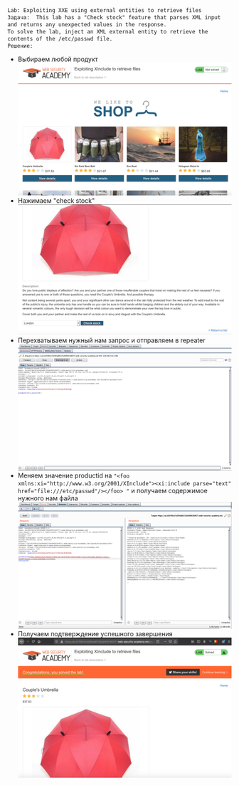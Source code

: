```
Lab: Exploiting XXE using external entities to retrieve files
Задача:  This lab has a "Check stock" feature that parses XML input and returns any unexpected values in the response.
To solve the lab, inject an XML external entity to retrieve the contents of the /etc/passwd file. 
Решение:
```
- Выбираем любой продукт
![](1.png)
- Нажимаем "check stock"
![](2.png)
- Перехватываем нужный нам запрос и отправляем в repeater
![](3.png)
- Меняем значение productid на ```"<foo xmlns:xi="http://www.w3.org/2001/XInclude"><xi:include parse="text" href="file:///etc/passwd"/></foo> "``` и получаем содержимое нужного нам файла
![](4.png)
- Получаем подтверждение успешного завершения
![](5.png)

